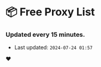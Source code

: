 # :package: Free Proxy List
### Updated every 15 minutes.

- Last updated: `2024-07-24 01:57`

:heart:
